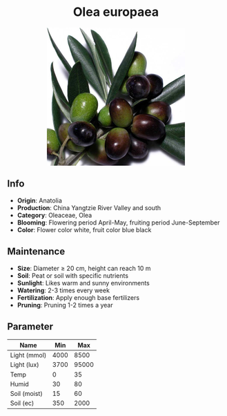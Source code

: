 <h1 align='center'>Olea europaea</h1>
<p align="center">
    <img 
        align='center'
        width='320'
        src="../images/olea europaea.png" 
        alt='Olea europaea' />
</p>

## Info

 - **Origin**: Anatolia
 - **Production**: China Yangtzie River Valley and south
 - **Category**: Oleaceae, Olea
 - **Blooming**: Flowering period April-May, fruiting period June-September
 - **Color**: Flower color white, fruit color blue black

## Maintenance

 - **Size**: Diameter ≥ 20 cm, height can reach 10 m
 - **Soil**: Peat or soil with specific nutrients
 - **Sunlight**: Likes warm and sunny environments
 - **Watering**: 2-3 times every week
 - **Fertilization**: Apply enough base fertilizers
 - **Pruning**: Pruning 1-2 times a year

## Parameter

| Name         | Min  | Max   |
|--------------|------|-------|
| Light (mmol) | 4000 | 8500  |
| Light (lux)  | 3700 | 95000 |
| Temp         | 0    | 35    |
| Humid        | 30   | 80    |
| Soil (moist) | 15   | 60    |
| Soil (ec)    | 350  | 2000  |
